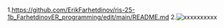 1.<https://github.com/ErikFarhetdinov/ris-25-1b_FarhetdinovER_programming/edit/main/README.md>
2.![xxxxxxxxxx](https://avatars.mds.yandex.net/i?id=af6c85852373c85f56e7f993aa5c4bcd_l-3734590-images-thumbs&n=13)
